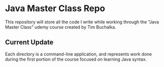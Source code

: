 # Java Master Class Repo

This repository will store all the code I write while working through the "Java Master Class" udemy course created by Tim Buchalka.  

## Current Update

Each directory is a command-line application, and represents work done during the first portion of the course focused on learning Java syntax.